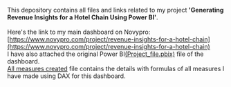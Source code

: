 This depository contains all files and links related to my project **'Generating Revenue Insights for a Hotel Chain Using Power BI'**. <br><br>
Here's the link to my main dashboard on Novypro: [https://www.novypro.com/project/revenue-insights-for-a-hotel-chain](https://www.novypro.com/project/revenue-insights-for-a-hotel-chain)
<br>
I have also attached the original Power BI[(Project_file.pbix)](https://github.com/A0-z/data_analytics_portfolio/blob/a5fd0eb6b784c60d02d888efd4c1d4f3039f49e7/1.%20Generating%20Revenue%20Insights%20for%20a%20Hotel%20Chain%20Using%20Power%20BI/Project_file.pbix) file of the dashboard.<br>
[All measures created](https://github.com/A0-z/data_analytics_portfolio/blob/a5fd0eb6b784c60d02d888efd4c1d4f3039f49e7/1.%20Generating%20Revenue%20Insights%20for%20a%20Hotel%20Chain%20Using%20Power%20BI/All%20measures%20created.pdf) file contains the details with formulas of all measures I have made using DAX for this dashboard.
